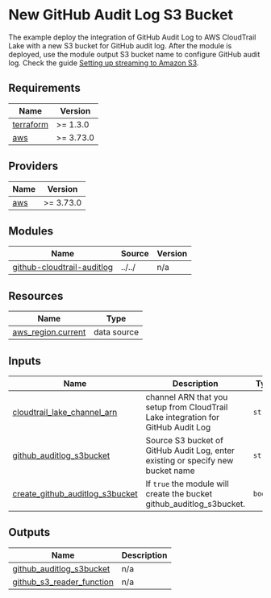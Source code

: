 <!-- BEGIN_TF_DOCS -->
# New GitHub Audit Log S3 Bucket

The example deploy the integration of GitHub Audit Log to AWS CloudTrail Lake with a new S3 bucket for GitHub audit log. After the module is deployed, use the module output S3 bucket name to configure GitHub audit log. Check the guide [Setting up streaming to Amazon S3](https://docs.github.com/en/enterprise-cloud@latest/admin/monitoring-activity-in-your-enterprise/reviewing-audit-logs-for-your-enterprise/streaming-the-audit-log-for-your-enterprise#setting-up-streaming-to-amazon-s3).

## Requirements

| Name | Version |
|------|---------|
| <a name="requirement_terraform"></a> [terraform](#requirement\_terraform) | >= 1.3.0 |
| <a name="requirement_aws"></a> [aws](#requirement\_aws) | >= 3.73.0 |

## Providers

| Name | Version |
|------|---------|
| <a name="provider_aws"></a> [aws](#provider\_aws) | >= 3.73.0 |

## Modules

| Name | Source | Version |
|------|--------|---------|
| <a name="module_github-cloudtrail-auditlog"></a> [github-cloudtrail-auditlog](#module\_github-cloudtrail-auditlog) | ../../ | n/a |

## Resources

| Name | Type |
|------|------|
| [aws_region.current](https://registry.terraform.io/providers/hashicorp/aws/latest/docs/data-sources/region) | data source |

## Inputs

| Name | Description | Type | Default | Required |
|------|-------------|------|---------|:--------:|
| <a name="input_cloudtrail_lake_channel_arn"></a> [cloudtrail\_lake\_channel\_arn](#input\_cloudtrail\_lake\_channel\_arn) | channel ARN that you setup from CloudTrail Lake integration for GitHub Audit Log | `string` | n/a | yes |
| <a name="input_github_auditlog_s3bucket"></a> [github\_auditlog\_s3bucket](#input\_github\_auditlog\_s3bucket) | Source S3 bucket of GitHub Audit Log, enter existing or specify new bucket name | `string` | n/a | yes |
| <a name="input_create_github_auditlog_s3bucket"></a> [create\_github\_auditlog\_s3bucket](#input\_create\_github\_auditlog\_s3bucket) | If `true` the module will create the bucket github\_auditlog\_s3bucket. | `bool` | `false` | no |

## Outputs

| Name | Description |
|------|-------------|
| <a name="output_github_auditlog_s3bucket"></a> [github\_auditlog\_s3bucket](#output\_github\_auditlog\_s3bucket) | n/a |
| <a name="output_github_s3_reader_function"></a> [github\_s3\_reader\_function](#output\_github\_s3\_reader\_function) | n/a |
<!-- END_TF_DOCS -->